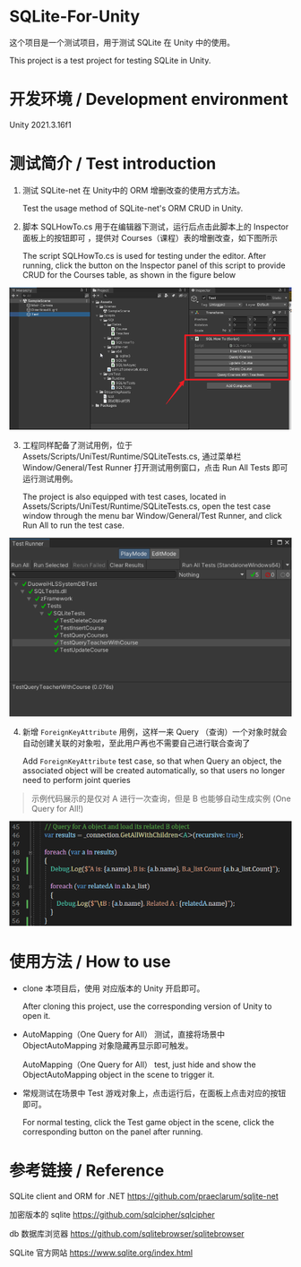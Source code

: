 # SQLite-For-Unity

这个项目是一个测试项目，用于测试 SQLite 在 Unity 中的使用。

This project is a test project for testing SQLite in Unity.


# 开发环境 / Development environment
Unity 2021.3.16f1

# 测试简介 / Test introduction
1. 测试 SQLite-net 在 Unity中的 ORM 增删改查的使用方式方法。

	Test the usage method of SQLite-net's ORM CRUD in Unity.

2. 脚本 SQLHowTo.cs 用于在编辑器下测试，运行后点击此脚本上的 Inspector 面板上的按钮即可 ，提供对 Courses（课程）表的增删改查，如下图所示

	The script SQLHowTo.cs is used for testing under the editor. After running, click the button on the Inspector panel of this script to provide CRUD for the Courses table, as shown in the figure below

![](doc/sqlhowto.png)


3. 工程同样配备了测试用例，位于 Assets/Scripts/UniTest/Runtime/SQLiteTests.cs, 通过菜单栏 Window/General/Test Runner 打开测试用例窗口，点击 Run All Tests 即可运行测试用例。

	The project is also equipped with test cases, located in Assets/Scripts/UniTest/Runtime/SQLiteTests.cs, open the test case window through the menu bar Window/General/Test Runner, and click Run All to run the test case.

![](doc/unitest.png)

4. 新增 ``ForeignKeyAttribute`` 用例，这样一来 Query （查询）一个对象时就会自动创建关联的对象啦，至此用户再也不需要自己进行联合查询了

	Add ``ForeignKeyAttribute`` test case, so that when Query an object, the associated object will be created automatically, so that users no longer need to perform joint queries

> 示例代码展示的是仅对 A 进行一次查询，但是 B 也能够自动生成实例 (One Query for All!)

![One Query for All](doc/automapping.png)



# 使用方法 / How to use

* clone 本项目后，使用 对应版本的 Unity 开启即可。

	After cloning this project, use the corresponding version of Unity to open it.

* AutoMapping（One Query for All） 测试，直接将场景中 ObjectAutoMapping 对象隐藏再显示即可触发。

	AutoMapping（One Query for All） test, just hide and show the ObjectAutoMapping object in the scene to	 trigger it.

* 常规测试在场景中 Test 游戏对象上，点击运行后，在面板上点击对应的按钮即可。

	For normal testing, click the Test game object in the scene, click the corresponding button on the panel after running.




# 参考链接 / Reference

SQLite client and ORM for .NET https://github.com/praeclarum/sqlite-net

加密版本的 sqlite https://github.com/sqlcipher/sqlcipher

db 数据库浏览器 https://github.com/sqlitebrowser/sqlitebrowser

SQLite 官方网站 https://www.sqlite.org/index.html